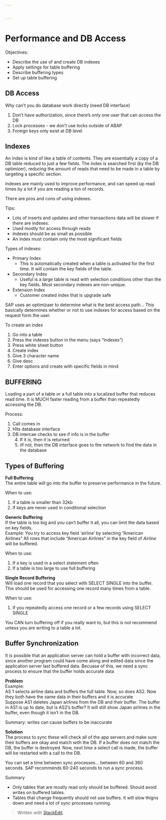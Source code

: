```yaml
---


---
```


<h1 id="performance-and-db-access">Performance and DB Access</h1>
<p>Objectives:</p>
<ul>
<li>Describe the use of and create DB indexes</li>
<li>Apply settings for table buffering</li>
<li>Describe buffering types</li>
<li>Set up table buffering</li>
</ul>
<h2 id="db-access">DB Access</h2>
<p>Why can’t you do database work directly (need DB interface)</p>
<ol>
<li>Don’t have authorization, since there’s only one user that can access the DB</li>
<li>Lock processes - we don’t use locks outside of ABAP</li>
<li>Foreign keys only exist at DB level</li>
</ol>
<h2 id="indexes">Indexes</h2>
<p>An index is kind of like a table of contents. They are essentially a copy of a DB table reduced to just a few fields. The index is searched first (by the DB optimizer), reducing the amount of reads that need to be made in a table by targeting a specific section.</p>
<p>Indexes are mainly used to improve performance, and can speed up read times by a lot if you are reading a ton of records.</p>
<p>There are pros and cons of using indexes.</p>
<p>Tips:</p>
<ul>
<li>Lots of inserts and updates and other transactions data will be slower if there are indexes.</li>
<li>Used mostly for access through reads</li>
<li>Indexes should be as small as possible</li>
<li>An index must contain only the most significant fields</li>
</ul>
<p>Types of indexes:</p>
<ul>
<li>Primary Index
<ul>
<li>This is automatically created when a table is activated for the first time. It will contain the key fields of the table.</li>
</ul>
</li>
<li>Secondary Index
<ul>
<li>Useful is a large table is read with selection conditions other than the key fields. Most secondary indexes are non-unique.</li>
</ul>
</li>
<li>Extension Index
<ul>
<li>Customer created index that is upgrade safe</li>
</ul>
</li>
</ul>
<p>SAP uses an optimizaer to determine what is the best access path… This basically determines whether or not to use indexes for access based on the request form the user.</p>
<p>To create an index</p>
<ol>
<li>Go into a table</li>
<li>Press the indexes button in the menu (says “indexes”)</li>
<li>Press white sheet button</li>
<li>Create index</li>
<li>Give 3 character name</li>
<li>Give desc</li>
<li>Enter options and create with specific fields in mind</li>
</ol>
<h2 id="buffering">BUFFERING</h2>
<p>Loading a part of a table or a full table into a localized buffer that reduces read time. It is MUCH faster reading from a buffer than repeatedly accessing the DB.</p>
<p>Process:</p>
<ol>
<li>Call comes in</li>
<li>Hits database interface</li>
<li>DB intercae checks to see if info is in the buffer
<ol start="4">
<li>If it is, then it is returned</li>
<li>iIf not, then the DB interface goes to the network to find the data in the database</li>
</ol>
</li>
</ol>
<h2 id="types-of-buffering">Types of Buffering</h2>
<p><strong>Full Buffering</strong><br>
The entire table will go into the buffer to preserve performance in the future.</p>
<p>When to use:</p>
<ol>
<li>If a table is smaller than 32kb</li>
<li>If keys are never used in conditional selection</li>
</ol>
<p><strong>Generic Buffering</strong><br>
If the table is too big and you can’t buffer it all, you can limit the data based on key fields.<br>
Example: You try to access key field ‘airline’ by selecting “American Airlines” All rows that include “American Airlines” in the key field of <em>Airline</em> will be buffered.</p>
<p>When to use:</p>
<ol>
<li>If a key is used in a select statement often</li>
<li>If a table is too large to use full buffering</li>
</ol>
<p><strong>Single Record Buffering</strong><br>
Will load one record that you select with SELECT SINGLE into the buffer. This should be used for accessing one record many times from a table.</p>
<p>When to use:</p>
<ol>
<li>If you repeatedly access one record or a few records using SELECT SINGLE</li>
</ol>
<p>You CAN turn buffering off if you really want to, but this is not recommend unless you are writing to a table a lot.</p>
<h2 id="buffer-synchronization">Buffer Synchronization</h2>
<p>It is possible that an application server can hold a buffer with incorrect data, since another program could have come along and edited data since the application server last buffered data. Becuase of this, we need a sync process to ensure that the buffer holds accurate data</p>
<p><strong>Problem</strong><br>
Example:<br>
AS 1 selects airline data and buffers the full table.  Now, so does AS2. Now they both have the same data in their buffers and it is accurate<br>
Suppose AS1 deletes Japan airlines from the DB and their buffer. The buffer in AS1 is up to date, but is AS2’s buffer? It will still show Japan airlines in the buffer, even though it isn’t in the DB.</p>
<p>Summary: writes can cause buffers to be inaccurate</p>
<p><strong>Solution</strong><br>
The process to sync these will check all of the app servers and make sure their buffers are okay and match with the DB.  If a buffer does not match the DB, the buffer is destroyed. Now, next time a select call is made, the buffer will be restarted with a call to the DB.</p>
<p>You can set a time between sync processes… between 60 and 360 seconds. SAP recommends 60-240 seconds to run a sync process.</p>
<p>Summary</p>
<ul>
<li>Only tables that are mostly read only should be buffered. Should avoid writes on buffered tables.</li>
<li>Tables that change frequently should not use buffers. It will slow thigns down and need a lot of sync processes running.</li>
</ul>
<blockquote>
<p>Written with <a href="https://stackedit.io/">StackEdit</a>.</p>
</blockquote>

